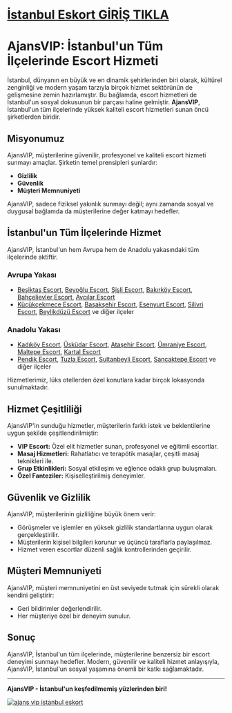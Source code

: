 # <a href="https://bit.ly/ajansvipgiris">İstanbul Eskort GİRİŞ TIKLA</a>

# AjansVIP: İstanbul'un Tüm İlçelerinde Escort Hizmeti

İstanbul, dünyanın en büyük ve en dinamik şehirlerinden biri olarak, kültürel zenginliği ve modern yaşam tarzıyla birçok hizmet sektörünün de gelişmesine zemin hazırlamıştır. Bu bağlamda, escort hizmetleri de İstanbul'un sosyal dokusunun bir parçası haline gelmiştir. **AjansVIP**, İstanbul'un tüm ilçelerinde yüksek kaliteli escort hizmetleri sunan öncü şirketlerden biridir.

## Misyonumuz

AjansVIP, müşterilerine güvenilir, profesyonel ve kaliteli escort hizmeti sunmayı amaçlar. Şirketin temel prensipleri şunlardır:
- **Gizlilik**
- **Güvenlik**
- **Müşteri Memnuniyeti**

AjansVIP, sadece fiziksel yakınlık sunmayı değil; aynı zamanda sosyal ve duygusal bağlamda da müşterilerine değer katmayı hedefler.

## İstanbul'un Tüm İlçelerinde Hizmet

AjansVIP, İstanbul'un hem Avrupa hem de Anadolu yakasındaki tüm ilçelerinde aktiftir. 

### Avrupa Yakası
- <a href="https://bit.ly/ajansvipgiris">Beşiktaş Escort</a>, <a href="https://bit.ly/ajansvipgiris">Beyoğlu Escort</a>, <a href="https://bit.ly/ajansvipgiris">Şişli Escort</a>, <a href="https://bit.ly/ajansvipgiris">Bakırköy Escort</a>, <a href="https://bit.ly/ajansvipgiris">Bahçelievler Escort</a>, <a href="https://bit.ly/ajansvipgiris">Avcılar Escort</a>
- <a href="https://bit.ly/ajansvipgiris">Küçükçekmece Escort</a>, <a href="https://bit.ly/ajansvipgiris">Başakşehir Escort</a>, <a href="https://bit.ly/ajansvipgiris">Esenyurt Escort</a>, <a href="https://bit.ly/ajansvipgiris">Silivri Escort</a>, <a href="https://bit.ly/ajansvipgiris">Beylikdüzü Escort</a> ve diğer ilçeler

### Anadolu Yakası
- <a href="https://bit.ly/ajansvipgiris">Kadıköy Escort</a>, <a href="https://bit.ly/ajansvipgiris">Üsküdar Escort</a>, <a href="https://bit.ly/ajansvipgiris">Ataşehir Escort</a>, <a href="https://bit.ly/ajansvipgiris">Ümraniye Escort</a>, <a href="https://bit.ly/ajansvipgiris">Maltepe Escort</a>, <a href="https://bit.ly/ajansvipgiris">Kartal Escort</a>
- <a href="https://bit.ly/ajansvipgiris">Pendik Escort</a>, <a href="https://bit.ly/ajansvipgiris">Tuzla Escort</a>, <a href="https://bit.ly/ajansvipgiris">Sultanbeyli Escort</a>, <a href="https://bit.ly/ajansvipgiris">Sancaktepe Escort</a> ve diğer ilçeler

Hizmetlerimiz, lüks otellerden özel konutlara kadar birçok lokasyonda sunulmaktadır.

## Hizmet Çeşitliliği

AjansVIP'in sunduğu hizmetler, müşterilerin farklı istek ve beklentilerine uygun şekilde çeşitlendirilmiştir:

- **VIP Escort:** Özel elit hizmetler sunan, profesyonel ve eğitimli escortlar.
- **Masaj Hizmetleri:** Rahatlatıcı ve terapötik masajlar, çeşitli masaj teknikleri ile.
- **Grup Etkinlikleri:** Sosyal etkileşim ve eğlence odaklı grup buluşmaları.
- **Özel Fanteziler:** Kişiselleştirilmiş deneyimler.

## Güvenlik ve Gizlilik

AjansVIP, müşterilerinin gizliliğine büyük önem verir:
- Görüşmeler ve işlemler en yüksek gizlilik standartlarına uygun olarak gerçekleştirilir.
- Müşterilerin kişisel bilgileri korunur ve üçüncü taraflarla paylaşılmaz.
- Hizmet veren escortlar düzenli sağlık kontrollerinden geçirilir.

## Müşteri Memnuniyeti

AjansVIP, müşteri memnuniyetini en üst seviyede tutmak için sürekli olarak kendini geliştirir:
- Geri bildirimler değerlendirilir.
- Her müşteriye özel bir deneyim sunulur.

## Sonuç

AjansVIP, İstanbul'un tüm ilçelerinde, müşterilerine benzersiz bir escort deneyimi sunmayı hedefler. Modern, güvenilir ve kaliteli hizmet anlayışıyla, AjansVIP, İstanbul'un sosyal yaşamına önemli bir katkı sağlamaktadır.

---

**AjansVIP - İstanbul'un keşfedilmemiş yüzlerinden biri!**

<a href="https://bit.ly/ajansvipgiris"><img src="https://github.com/user-attachments/assets/d5348f0b-b8ef-40c4-91fe-8b2060ea6bb1" alt="ajans vip istanbul eskort" border="0" /></a>
